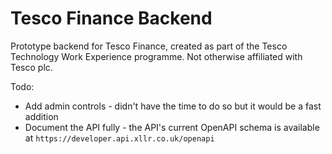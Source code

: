 # Tesco Finance Backend

Prototype backend for Tesco Finance, created as part of the Tesco Technology Work Experience programme.
Not otherwise affiliated with Tesco plc.

Todo:

- Add admin controls - didn't have the time to do so but it would be a fast addition
- Document the API fully - the API's current OpenAPI schema is available at `https://developer.api.xllr.co.uk/openapi`
